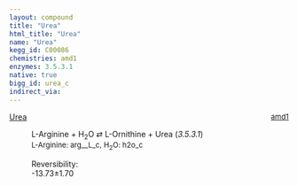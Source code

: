 ```yaml
---
layout: compound
title: "Urea"
html_title: "Urea"
name: "Urea"
kegg_id: C00086
chemistries: amd1
enzymes: 3.5.3.1
native: true
bigg_id: urea_c
indirect_via:
---
```

<dl><dt class='rs-product'><a href='{{ site.url }}{{ site.baseurl }}/compounds/C00086' class='link-dark' data-bs-toggle='tooltip' data-bs-html='true' data-bs-title='KEGG: C00086'>Urea</a><span style='float: right; max-width: 40%'><a href='{{ site.url }}{{ site.baseurl }}/chemistries/amd1' class='link-dark opacity-50' style='font-size: small; word-wrap: anywhere;'>amd1</a></span></dt><dd><p>L-Arginine + H<sub>2</sub>O &#8644; L-Ornithine + Urea (<i>3.5.3.1</i>)<br /><span style='font-size: small;'><span data-bs-toggle='tooltip' data-bs-html='true' data-bs-title='KEGG: C00062'>L-Arginine</span>: arg__L_c, <span data-bs-toggle='tooltip' data-bs-html='true' data-bs-title='KEGG: C00001'>H<sub>2</sub>O</span>: h2o_c</span><br /><div class="reversibility_info">Reversibility: <div class="progress" style="flex-direction: row-reverse;"><div class="progress-bar bg-success" role="progressbar" style="width: 137.31%" aria-valuenow="-13.730613915347156" aria-valuemin="0" aria-valuemax="10"></div></div><span>-13.73&plusmn;1.70</span><div class="progress"><div class="progress-bar bg-danger" role="progressbar" style="width: 0%" aria-valuenow="-13.730613915347156" aria-valuemin="0" aria-valuemax="10"></div></div></div></p><dl></dl></dd></dl>